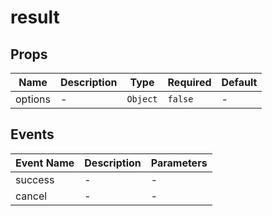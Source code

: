 # result

## Props

<!-- @vuese:result:props:start -->
|Name|Description|Type|Required|Default|
|---|---|---|---|---|
|options|-|`Object`|`false`|-|

<!-- @vuese:result:props:end -->


## Events

<!-- @vuese:result:events:start -->
|Event Name|Description|Parameters|
|---|---|---|
|success|-|-|
|cancel|-|-|

<!-- @vuese:result:events:end -->


